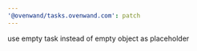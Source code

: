 ```yaml
---
'@ovenwand/tasks.ovenwand.com': patch
---
```


use empty task instead of empty object as placeholder
